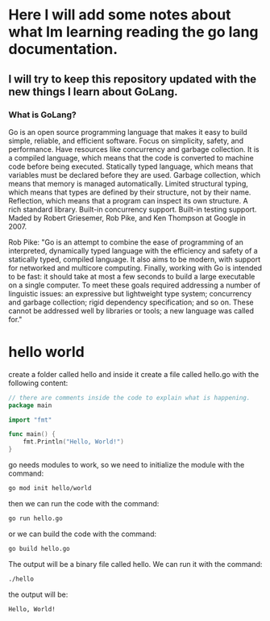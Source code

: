 # Here I will add some notes about what Im learning reading the go lang documentation.

## I will try to keep this repository updated with the new things I learn about GoLang.

### What is GoLang?

Go is an open source programming language that makes it easy to build simple, reliable, and efficient software.
Focus on simplicity, safety, and performance.
Have resources like concurrency and garbage collection.
It is a compiled language, which means that the code is converted to machine code before being executed.
Statically typed language, which means that variables must be declared before they are used.
Garbage collection, which means that memory is managed automatically.
Limited structural typing, which means that types are defined by their structure, not by their name.
Reflection, which means that a program can inspect its own structure.
A rich standard library.
Built-in concurrency support.
Built-in testing support.
Maded by Robert Griesemer, Rob Pike, and Ken Thompson at Google in 2007.

Rob Pike: "Go is an attempt to combine the ease of programming of an interpreted, dynamically typed language with the efficiency and safety of a statically typed, compiled language. It also aims to be modern, with support for networked and multicore computing. Finally, working with Go is intended to be fast: it should take at most a few seconds to build a large executable on a single computer. To meet these goals required addressing a number of linguistic issues: an expressive but lightweight type system; concurrency and garbage collection; rigid dependency specification; and so on. These cannot be addressed well by libraries or tools; a new language was called for."

# hello world

create a folder called hello and inside it create a file called hello.go with the following content:

```go
// there are comments inside the code to explain what is happening.
package main

import "fmt"

func main() {
	fmt.Println("Hello, World!")
}

```

go needs modules to work, so we need to initialize the module with the command:

```bash
go mod init hello/world
```

then we can run the code with the command:

```bash
go run hello.go
```

or we can build the code with the command:

```bash
go build hello.go
```

The output will be a binary file called hello. We can run it with the command:

```bash
./hello
```

the output will be:

```bash
Hello, World!
```
